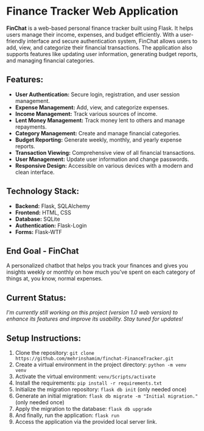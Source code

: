 # Finance Tracker Web Application

**FinChat** is a web-based personal finance tracker built using Flask. It helps users manage their income, expenses, and budget efficiently. With a user-friendly interface and secure authentication system, FinChat allows users to add, view, and categorize their financial transactions. The application also supports features like updating user information, generating budget reports, and managing financial categories.

## Features:

- **User Authentication:** Secure login, registration, and user session management.
- **Expense Management:** Add, view, and categorize expenses.
- **Income Management:** Track various sources of income.
- **Lent Money Management:** Track money lent to others and manage repayments.
- **Category Management:** Create and manage financial categories.
- **Budget Reporting:** Generate weekly, monthly, and yearly expense reports.
- **Transaction Viewing:** Comprehensive view of all financial transactions.
- **User Management:** Update user information and change passwords.
- **Responsive Design:** Accessible on various devices with a modern and clean interface.

## Technology Stack:

- **Backend:** Flask, SQLAlchemy
- **Frontend:** HTML, CSS
- **Database:** SQLite 
- **Authentication:** Flask-Login
- **Forms:** Flask-WTF

## End Goal - FinChat
A personalized chatbot that helps you track your finances and gives you insights weekly or monthly on how much you've spent on each category of things at, you know, normal expenses.

## Current Status:
*I'm currently still working on this project (version 1.0 web version) to enhance its features and improve its usability. Stay tuned for updates!*

## Setup Instructions:
1. Clone the repository: `git clone https://github.com/mehrinshamim/finchat-FinanceTracker.git`
2. Create a virtual environment in the project directory: `python -m venv venv`
3. Activate the virtual environment: `venv/Scripts/activate`
4. Install the requirements: `pip install -r requirements.txt`
5. Initialize the migration repository: `flask db init` (only needed once)
6. Generate an initial migration: `flask db migrate -m "Initial migration."` (only needed once)
7. Apply the migration to the database: `flask db upgrade`
8. And finally, run the application: `flask run`
9. Access the application via the provided local server link.


